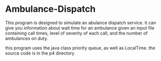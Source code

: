 # Ambulance-Dispatch

This program is designed to simulate an abulance dispatch service. 
it can give you information about wait time for an ambulance given an input file
containing call times, level of severity of each call, and the number of ambulances on duty.

this program uses the java class priority queue, as well as LocalTime.
the source code is in the p4 directory
